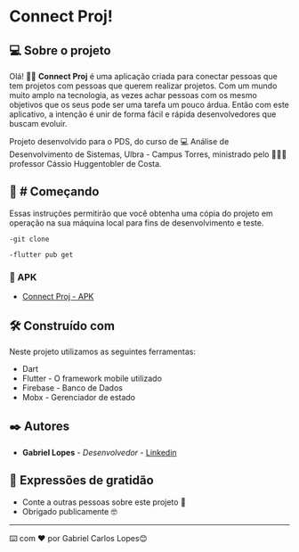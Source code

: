 

# Connect Proj!

## 💻  Sobre o projeto

Olá!  🏋️‍♀️  **Connect Proj**  é uma aplicação criada para conectar pessoas que tem projetos com pessoas que querem realizar projetos. Com um mundo muito amplo na tecnologia, as vezes achar pessoas com os mesmo objetivos que os seus pode ser uma tarefa um pouco árdua. Então com este aplicativo, a intenção é unir de forma fácil e rápida desenvolvedores que buscam evoluir.

Projeto desenvolvido para o PDS, do curso de  💻  Análise de Desenvolvimento de Sistemas, Ulbra - Campus Torres, ministrado pelo 👨🏽‍🏫 professor Cássio Huggentobler de Costa.

## 🚀  # Começando

Essas instruções permitirão que você obtenha uma cópia do projeto em operação na sua máquina local para fins de desenvolvimento e teste.

    -git clone

    -flutter pub get

### 📲  APK

-   [Connect Proj - APK](https://drive.google.com/file/d/1ZI4F4Ou5MT4nGbdAv_haT85TiJrGngUP/view?usp=sharing)


    

## 🛠️  Construído com

Neste projeto utilizamos as seguintes ferramentas:


-   Dart
- Flutter - O framework mobile utilizado
-   Firebase - Banco de Dados
-  Mobx - Gerenciador de estado

## ✒️  Autores

-   **Gabriel Lopes**  -  _Desenvolvedor_  - [Linkedin](https://www.linkedin.com/in/gabrielcarloslopes/)

## 🎁  Expressões de gratidão

-   Conte a outras pessoas sobre este projeto  📢
-   Obrigado publicamente  🤓

----------

⌨️  com  ❤️  por Gabriel Carlos Lopes😊

